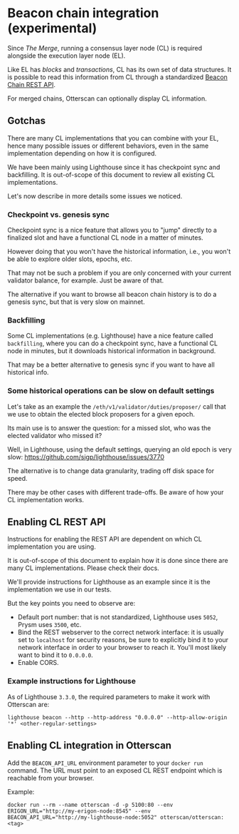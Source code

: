 # Beacon chain integration (experimental)

Since _The Merge_, running a consensus layer node (CL) is required alongside the execution layer node (EL).

Like EL has _blocks_ and _transactions_, CL has its own set of data structures. It is possible to read this information from CL through a standardized [Beacon Chain REST API](https://ethereum.github.io/beacon-APIs/).

For merged chains, Otterscan can optionally display CL information.

## Gotchas

There are many CL implementations that you can combine with your EL, hence many possible issues or different behaviors, even in the same implementation depending on how it is configured.

We have been mainly using Lighthouse since it has checkpoint sync and backfilling. It is out-of-scope of this document to review all existing CL implementations.

Let's now describe in more details some issues we noticed.

### Checkpoint vs. genesis sync

Checkpoint sync is a nice feature that allows you to "jump" directly to a finalized slot and have a functional CL node in a matter of minutes.

However doing that you won't have the historical information, i.e., you won't be able to explore older slots, epochs, etc.

That may not be such a problem if you are only concerned with your current validator balance, for example. Just be aware of that.

The alternative if you want to browse all beacon chain history is to do a genesis sync, but that is very slow on mainnet.

### Backfilling

Some CL implementations (e.g. Lighthouse) have a nice feature called `backfilling`, where you can do a checkpoint sync, have a functional CL node in minutes, but it downloads historical information in background.

That may be a better alternative to genesis sync if you want to have all historical info.

### Some historical operations can be slow on default settings

Let's take as an example the `/eth/v1/validator/duties/proposer/` call that we use to obtain the elected block proposers for a given epoch.

Its main use is to answer the question: for a missed slot, who was the elected validator who missed it?

Well, in Lighthouse, using the default settings, querying an old epoch is very slow: https://github.com/sigp/lighthouse/issues/3770

The alternative is to change data granularity, trading off disk space for speed.

There may be other cases with different trade-offs. Be aware of how your CL implementation works.

## Enabling CL REST API

Instructions for enabling the REST API are dependent on which CL implementation you are using.

It is out-of-scope of this document to explain how it is done since there are many CL implementations. Please check their docs.

We'll provide instructions for Lighthouse as an example since it is the implementation we use in our tests.

But the key points you need to observe are:

- Default port number: that is not standardized, Lighthouse uses `5052`, Prysm uses `3500`, etc.
- Bind the REST webserver to the correct network interface: it is usually set to `localhost` for security reasons, be sure to explicitly bind it to your network interface in order to your browser to reach it. You'll most likely want to bind it to `0.0.0.0`.
- Enable CORS.

### Example instructions for Lighthouse

As of Lighthouse `3.3.0`, the required parameters to make it work with Otterscan are:

```
lighthouse beacon --http --http-address "0.0.0.0" --http-allow-origin '*' <other-regular-settings>
```

## Enabling CL integration in Otterscan

Add the `BEACON_API_URL` environment parameter to your `docker run` command. The URL must point to an exposed CL REST endpoint which is reachable from your browser.

Example:

```
docker run --rm --name otterscan -d -p 5100:80 --env ERIGON_URL="http://my-erigon-node:8545" --env BEACON_API_URL="http://my-lighthouse-node:5052" otterscan/otterscan:<tag>
```
